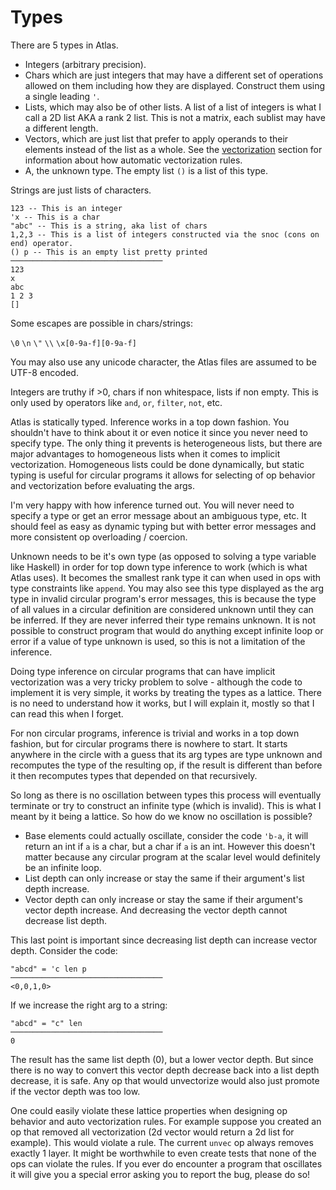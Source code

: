 # Types

There are 5 types in Atlas.
-   Integers (arbitrary precision).
-   Chars which are just integers that may have a different set of operations allowed on them including how they are displayed. Construct them using a single leading `'`.
-   Lists, which may also be of other lists. A list of a list of integers is what I call a 2D list AKA a rank 2 list. This is not a matrix, each sublist may have a different length.
-   Vectors, which are just list that prefer to apply operands to their elements instead of the list as a whole. See the [vectorization](vectorization.md) section for information about how automatic vectorization rules.
-   A, the unknown type. The empty list `()` is a list of this type.

Strings are just lists of characters.

    123 -- This is an integer
    'x -- This is a char
    "abc" -- This is a string, aka list of chars
    1,2,3 -- This is a list of integers constructed via the snoc (cons on end) operator.
    () p -- This is an empty list pretty printed
    ──────────────────────────────────
    123
    x
    abc
    1 2 3
    []

Some escapes are possible in chars/strings:

`\0` `\n` `\"` `\\` `\x[0-9a-f][0-9a-f]`

You may also use any unicode character, the Atlas files are assumed to be UTF-8 encoded.

Integers are truthy if >0, chars if non whitespace, lists if non empty. This is only used by operators like `and`, `or`, `filter`, `not`, etc.

Atlas is statically typed. Inference works in a top down fashion. You shouldn't have to think about it or even notice it since you never need to specify type. The only thing it prevents is heterogeneous lists, but there are major advantages to homogeneous lists when it comes to implicit vectorization. Homogeneous lists could be done dynamically, but static typing is useful for circular programs it allows for selecting of op behavior and vectorization before evaluating the args.

I'm very happy with how inference turned out. You will never need to specify a type or get an error message about an ambiguous type, etc. It should feel as easy as dynamic typing but with better error messages and more consistent op overloading / coercion.

Unknown needs to be it's own type (as opposed to solving a type variable like Haskell) in order for top down type inference to work (which is what Atlas uses). It becomes the smallest rank type it can when used in ops with type constraints like `append`. You may also see this type displayed as the arg type in invalid circular program's error messages, this is because the type of all values in a circular definition are considered unknown until they can be inferred. If they are never inferred their type remains unknown. It is not possible to construct program that would do anything except infinite loop or error if a value of type unknown is used, so this is not a limitation of the inference.

Doing type inference on circular programs that can have implicit vectorization was a very tricky problem to solve - although the code to implement it is very simple, it works by treating the types as a lattice. There is no need to understand how it works, but I will explain it, mostly so that I can read this when I forget.

For non circular programs, inference is trivial and works in a top down fashion, but for circular programs there is nowhere to start. It starts anywhere in the circle with a guess that its arg types are type unknown and recomputes the type of the resulting op, if the result is different than before it then recomputes types that depended on that recursively.

So long as there is no oscillation between types this process will eventually terminate or try to construct an infinite type (which is invalid). This is what I meant by it being a lattice. So how do we know no oscillation is possible?

-   Base elements could actually oscillate, consider the code `'b-a`, it will return an int if `a` is a char, but a char if `a` is an int. However this doesn't matter because any circular program at the scalar level would definitely be an infinite loop.
-   List depth can only increase or stay the same if their argument's list depth increase.
-   Vector depth can only increase or stay the same if their argument's vector depth increase. And decreasing the vector depth cannot decrease list depth.

This last point is important since decreasing list depth can increase vector depth. Consider the code:

    "abcd" = 'c len p
    ──────────────────────────────────
    <0,0,1,0>

If we increase the right arg to a string:

    "abcd" = "c" len
    ──────────────────────────────────
    0

The result has the same list depth (0), but a lower vector depth. But since there is no way to convert this vector depth decrease back into a list depth decrease, it is safe. Any op that would unvectorize would also just promote if the vector depth was too low.

One could easily violate these lattice properties when designing op behavior and auto vectorization rules. For example suppose you created an op that removed all vectorization (2d vector would return a 2d list for example). This would violate a rule. The current `unvec` op always removes exactly 1 layer. It might be worthwhile to even create tests that none of the ops can violate the rules. If you ever do encounter a program that oscillates it will give you a special error asking you to report the bug, please do so!

